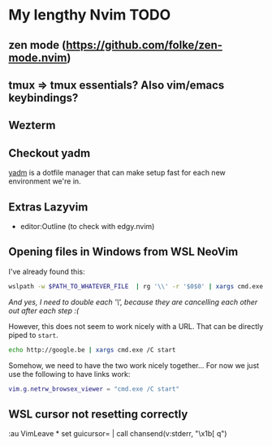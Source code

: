 # My lengthy Nvim TODO

## zen mode (https://github.com/folke/zen-mode.nvim)

## tmux => tmux essentials? Also vim/emacs keybindings?

## Wezterm

## Checkout yadm

[yadm](https://yadm.io/docs/overview) is a dotfile manager that can make setup fast for each new environment we're in.

## Extras Lazyvim
- editor:Outline (to check with edgy.nvim)

## Opening files in Windows from WSL NeoVim

I've already found this:
```bash
wslpath -w $PATH_TO_WHATEVER_FILE  | rg '\\' -r '$0$0' | xargs cmd.exe /C start
```
_And yes, I need to double each '\\', because they are cancelling each other out after each step :(_

However, this does not seem to work nicely with a URL. That can be directly piped to `start`.

```bash
echo http://google.be | xargs cmd.exe /C start
```

Somehow, we need to have the two work nicely together...
For now we just use the following to have links work:

```lua
vim.g.netrw_browsex_viewer = "cmd.exe /C start"
```
## WSL cursor not resetting correctly
:au VimLeave * set guicursor= | call chansend(v:stderr, "\x1b[ q")
